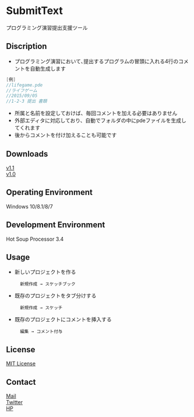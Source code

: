 # SubmitText

プログラミング演習提出支援ツール

## Discription

+ プログラミング演習において､提出するプログラムの冒頭に入れる4行のコメントを自動生成します
```java
[例]
//lifegame.pde
//ライフゲーム
//2015/09/05
//1-2-3 提出 書類
```
+ 所属と名前を設定しておけば、毎回コメントを加える必要はありません
+ 外部エディタに対応しており、自動でフォルダの中にpdeファイルを生成してくれます
+ 後からコメントを付け加えることも可能です

## Downloads

[v1.1](https://github.com/TokiwaTools/SubmitText/releases/tag/v1.1)  
[v1.0](https://github.com/TokiwaTools/SubmitText/releases/tag/v1.0)

## Operating Environment

Windows 10/8.1/8/7

## Development Environment

Hot Soup Processor 3.4

## Usage

+ 新しいプロジェクトを作る

        新規作成 → スケッチブック

+ 既存のプロジェクトをタブ分けする

        新規作成 → スケッチ

+ 既存のプロジェクトにコメントを挿入する

        編集 → コメント付与

## License

[MIT License](https://github.com/TokiwaTools/SubmitText/blob/v1.1/LICENSE)

## Contact

[Mail](tkw.4402@gmail.com)  
[Twitter](https://twitter.com/tkw_fms)  
[HP](http://ntt_forpro.sokon.jp/)
